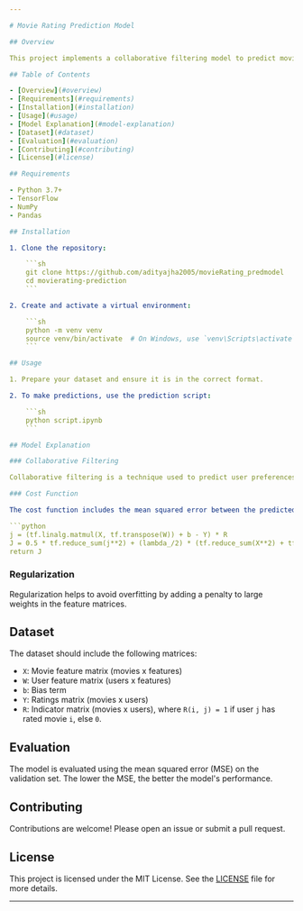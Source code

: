 ```yaml
---

# Movie Rating Prediction Model

## Overview

This project implements a collaborative filtering model to predict movie ratings. The model uses user and movie features to make predictions, employing techniques such as matrix factorization and regularization to improve accuracy.

## Table of Contents

- [Overview](#overview)
- [Requirements](#requirements)
- [Installation](#installation)
- [Usage](#usage)
- [Model Explanation](#model-explanation)
- [Dataset](#dataset)
- [Evaluation](#evaluation)
- [Contributing](#contributing)
- [License](#license)

## Requirements

- Python 3.7+
- TensorFlow
- NumPy
- Pandas

## Installation

1. Clone the repository:

    ```sh
    git clone https://github.com/adityajha2005/movieRating_predmodel
    cd movierating-prediction
    ```

2. Create and activate a virtual environment:

    ```sh
    python -m venv venv
    source venv/bin/activate  # On Windows, use `venv\Scripts\activate`
    ```

## Usage

1. Prepare your dataset and ensure it is in the correct format.

2. To make predictions, use the prediction script:

    ```sh
    python script.ipynb
    ```

## Model Explanation

### Collaborative Filtering

Collaborative filtering is a technique used to predict user preferences by leveraging user-item interactions. This project uses matrix factorization to decompose the user-item interaction matrix into user and item feature matrices.

### Cost Function

The cost function includes the mean squared error between the predicted and actual ratings, along with a regularization term to prevent overfitting:

```python
j = (tf.linalg.matmul(X, tf.transpose(W)) + b - Y) * R
J = 0.5 * tf.reduce_sum(j**2) + (lambda_/2) * (tf.reduce_sum(X**2) + tf.reduce_sum(W**2))
return J
```

### Regularization

Regularization helps to avoid overfitting by adding a penalty to large weights in the feature matrices.

## Dataset

The dataset should include the following matrices:

- `X`: Movie feature matrix (movies x features)
- `W`: User feature matrix (users x features)
- `b`: Bias term
- `Y`: Ratings matrix (movies x users)
- `R`: Indicator matrix (movies x users), where `R(i, j) = 1` if user `j` has rated movie `i`, else `0`.

## Evaluation

The model is evaluated using the mean squared error (MSE) on the validation set. The lower the MSE, the better the model's performance.

## Contributing

Contributions are welcome! Please open an issue or submit a pull request.

## License

This project is licensed under the MIT License. See the [LICENSE](LICENSE) file for more details.

---
```

